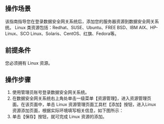 ## 操作场景
该指南指导您在登录数据安全网关系统后，添加您的服务器资源到数据安全网关系统。
Linux 类资源包括：Redhat、SUSE、Ubuntu、FREE BSD、IBM AIX、HP-Linux、SCO Linux、Solaris、CentOS、红旗、Fedora等。

## 前提条件
您必须拥有 Linux 资源。


## 操作步骤
1. 使用管理员账号登录数据安全网关系统。
2. 在数据安全网关系统右上角处单击一级菜单【资源管理】，进入资源管理页面。在该页面中，单击 Linux 资源管理页面工具栏【添加】按钮，进入Linux 资源添加页面，根据实际环境填写相关信息，如下图所示：
3. 单击【保存】按钮，就可完成 Linux 资源的添加。
